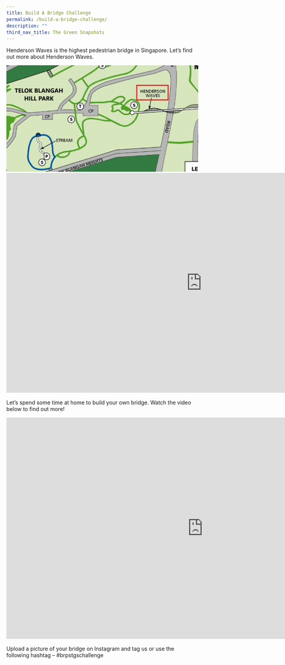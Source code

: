 ```yaml
---
title: Build A Bridge Challenge
permalink: /build-a-bridge-challenge/
description: ""
third_nav_title: The Green Snapshots
---
```

<p>Henderson Waves is the highest pedestrian bridge in Singapore. Let’s find out more about Henderson Waves.</p>
<img src="/images/Map-of-Henderson-Waves-1024x567.png"><br>
<iframe width="1025" height="576" src="https://www.youtube.com/embed/VGT-LtYXUX0" title="TGS: Henderson Wave" frameborder="0" allow="accelerometer; autoplay; clipboard-write; encrypted-media; gyroscope; picture-in-picture; web-share" allowfullscreen></iframe>
<p>Let&rsquo;s spend some time at home to build your own bridge. Watch the video below to find out more!</p>
<iframe width="1032" height="580" src="https://www.youtube.com/embed/abDc9eNgvq0" title="TGS: Build Your Own Bridge Challenge" frameborder="0" allow="accelerometer; autoplay; clipboard-write; encrypted-media; gyroscope; picture-in-picture; web-share" allowfullscreen></iframe>
<p>Upload a picture of your bridge on Instagram and tag us or use the following hashtag &ndash; #brpstgschallenge</p>